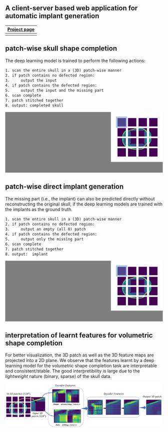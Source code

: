  ## A client-server based web application for automatic implant generation

|[Project page](http://jianningli.me/autoCranialImp)    |
|:--------------------------------------------------:|
||[![Studierfenster](https://github.com/Jianningli/MIA/blob/add-license-1/images/website.PNG)](http://studierfenster.icg.tugraz.at/ "Studierfenster")  |  [![Skull Shape Reconstruction](https://github.com/Jianningli/MIA/blob/add-license-1/images/youtube.PNG)](https://www.youtube.com/watch?v=pt-jw8nXzgs&feature=youtu.be "Skull Shape Reconstruction")||

 ## patch-wise skull shape completion

The deep learning model is trained to perform the following actions:

```
1. scan the entire skull in a (3D) patch-wise manner
2. if patch contains no defected region:
3.     output the input
4. if patch contains the defected region:
5.     output the input and the missing part 
6. scan complete
7. patch stitched together
8. output: completed skull
```

![example](https://github.com/Jianningli/MIA/blob/add-license-1/images/patch-wise.gif)


## patch-wise direct implant generation
The missing part (i.e., the implant) can also be predicted directly without reconstructing the original skull, if the deep learning models are trained with the implants as the ground truth.

```
1. scan the entire skull in a (3D) patch-wise manner
2. if patch contains no defected region:
3.     output an empty (all 0) patch 
4. if patch contains the defected region:
5.     output only the missing part 
6. scan complete
7. patch stitched together
8. output:  implant
```
  
![example](https://github.com/Jianningli/MIA/blob/add-license-1/images/patch-wise-implant.gif)


## interpretation of learnt features for volumetric shape completion
For better visualization, the 3D patch as well as the 3D feature maps are projected into a 2D plane.
We observe that the features learnt by a deep learning model for the volumetric shape completion task are interpretable and consistent/stable. 
The good interpretibility is large due to the <em>lightweight</em> nature (binary, sparse) of the skull data. 

![example](https://github.com/Jianningli/MIA/blob/add-license-1/images/features.png)
